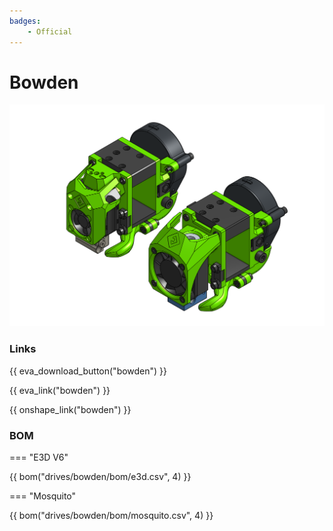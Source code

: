 ```yaml
---
badges:
    - Official
---
```

# Bowden

![preview](assets/__ALL__.png)

### Links

{{ eva_download_button("bowden") }}

{{ eva_link("bowden") }}

{{ onshape_link("bowden") }}

### BOM

=== "E3D V6"

{{ bom("drives/bowden/bom/e3d.csv", 4) }}

=== "Mosquito"

{{ bom("drives/bowden/bom/mosquito.csv", 4) }}
